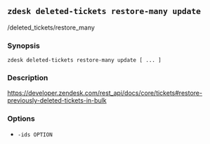 ## `zdesk deleted-tickets restore-many update`

/deleted_tickets/restore_many

### Synopsis

    zdesk deleted-tickets restore-many update [ ... ]

### Description

https://developer.zendesk.com/rest_api/docs/core/tickets#restore-previously-deleted-tickets-in-bulk

### Options

* `-ids OPTION`

